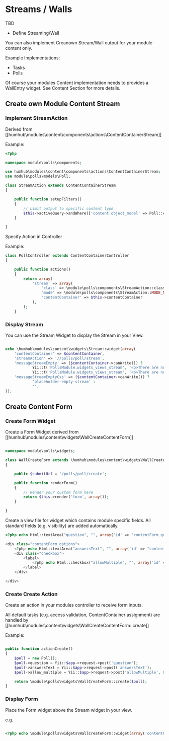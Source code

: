 # Streams / Walls

TBD

- Define Streaming/Wall

You can also implement Creanown Stream/Wall output for your module content only. 

Example Implementations:

- Tasks
- Polls

Of course your modules Content implementation needs to provides a WallEntry widget. See Content Section for more details.


## Create own Module Content Stream

### Implement StreamAction

Derived from [[humhub\modules\content\components\actions\ContentContainerStream]]

Example:

```php
<?php

namespace module\polls\components;

use humhub\modules\content\components\actions\ContentContainerStream;
use module\polls\models\Poll;

class StreamAction extends ContentContainerStream
{

    public function setupFilters()
    {
		// Limit output to specific content type
        $this->activeQuery->andWhere(['content.object_model' => Poll::className()]);
    }

}

```

Specify Action in Controller

Example:

```php
class PollController extends ContentContainerController
{

    public function actions()
    {
        return array(
            'stream' => array(
                'class' => \module\polls\components\StreamAction::className(),
                'mode' => \module\polls\components\StreamAction::MODE_NORMAL,
                'contentContainer' => $this->contentContainer
            ),
        );
    }
```

### Display Stream

You can use the Stream Widget to display the Stream in your View.

```php

echo \humhub\modules\content\widgets\Stream::widget(array(
    'contentContainer' => $contentContainer,
    'streamAction' => '//polls/poll/stream',
    'messageStreamEmpty' => ($contentContainer->canWrite()) ?
            Yii::t('PollsModule.widgets_views_stream', '<b>There are no polls yet!</b><br>Be the first and create one...') :
            Yii::t('PollsModule.widgets_views_stream', '<b>There are no polls yet!</b>'),
    'messageStreamEmptyCss' => ($contentContainer->canWrite()) ?
            'placeholder-empty-stream' :
            '',
));

```

## Create Content Form

### Create Form Widget

Create a Form Widget derived from [[humhub\modules\content\widgets\WallCreateContentForm]]

```php

namespace module\polls\widgets;

class WallCreateForm extends \humhub\modules\content\widgets\WallCreateContentForm
{

    public $submitUrl = '/polls/poll/create';

    public function renderForm()
    {
        // Render your custom form here
        return $this->render('form', array());
    }

}

```

Create a view file for widget which contains module specific fields. All standard fields (e.g. visibility) are added automatically.

```php
<?php echo Html::textArea("question", "", array('id' => 'contentForm_question', 'class' => 'form-control autosize contentForm', 'rows' => '1', "tabindex" => "1", "placeholder" => Yii::t('PollsModule.widgets_views_pollForm', "Ask something..."))); ?>

<div class="contentForm_options">
    <?php echo Html::textArea("answersText", "", array('id' => "contentForm_answersText", 'rows' => '5', 'style' => 'height: auto !important;', "class" => "form-control contentForm", "tabindex" => "2", "placeholder" => Yii::t('PollsModule.widgets_views_pollForm', "Possible answers (one per line)"))); ?>
    <div class="checkbox">
        <label>
            <?php echo Html::checkbox("allowMultiple", "", array('id' => "contentForm_allowMultiple", 'class' => 'checkbox contentForm', "tabindex" => "4")); ?> <?php echo Yii::t('PollsModule.widgets_views_pollForm', 'Allow multiple answers per user?'); ?>
        </label>
    </div>

</div>
```

### Create Create Action

Create an action in your modules controller to receive form inputs.

All default tasks (e.g. access validation, ContentContainer assignment) are handled by [[humhub\modules\content\widgets\WallCreateContentForm::create]]


Example:

```php

public function actionCreate()
{
    $poll = new Poll();
    $poll->question = Yii::$app->request->post('question');
    $poll->answersText = Yii::$app->request->post('answersText');
    $poll->allow_multiple = Yii::$app->request->post('allowMultiple', 0);

    return \module\polls\widgets\WallCreateForm::create($poll);
}


```

### Display Form

Place the Form widget above the Stream widget in your view.

e.g.

```php

<?php echo \module\polls\widgets\WallCreateForm::widget(array('contentContainer' => $contentContainer)); ?>

```

